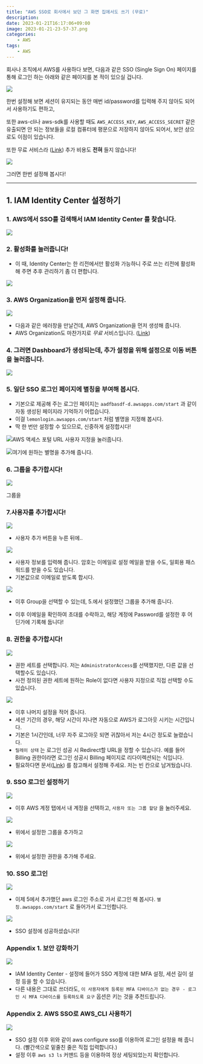```yaml
---
title: "AWS SSO로 회사에서 보던 그 화면 집에서도 쓰기 (무료)"
description: 
date: 2023-01-21T16:17:06+09:00
image: 2023-01-21-23-57-37.png
categories:
    - AWS
tags:
    - AWS
---
```


회사나 조직에서 AWS를 사용하다 보면, 다음과 같은 SSO (Single Sign On) 페이지를 통해 로그인 하는 아래와 같은 페이지를 본 적이 있으실 겁니다.

![](2023-01-21-23-57-37.png)

한번 설정해 보면 세션이 유지되는 동안 매번 id/password를 입력해 주지 않아도 되어서 사용하기도 편하고,

또한 aws-cli나 aws-sdk를 사용할 때도 `AWS_ACCESS_KEY`, `AWS_ACCESS_SECRET` 같은 유출되면 안 되는 정보들을 로컬 컴퓨터에 평문으로 저장하지 않아도 되어서, 보안 상으로도 이점이 있습니다.

또한 무료 서비스라 ([Link](https://aws.amazon.com/ko/iam/identity-center/faqs/)) 추가 비용도 **전혀** 들지 않습니다!

![](2023-01-22-00-05-31.png)

그러면 한번 설정해 봅시다!

---

## 1. IAM Identity Center 설정하기

### 1. AWS에서 SSO를 검색해서 IAM Identity Center 를 찾습니다.

![](2023-01-22-00-07-58.png)

### 2. 활성화를 눌러줍니다! 
- 이 때, Identity Center는 한 리전에서만 활성화 가능하니 주로 쓰는 리전에 활성화 해 주면 추후 관리하기 좀 더 편합니다.

![](2023-01-22-00-12-59.png)

### 3. AWS Organization을 먼저 설정해 줍니다.

![](2023-01-22-01-00-14.png)

- 다음과 같은 에러창을 만날건데, AWS Organization을 먼저 생성해 줍니다.
- AWS Organization도 마찬가지로 *무료* 서비스입니다. ([Link](https://docs.aws.amazon.com/ko_kr/organizations/latest/userguide/orgs_introduction.html#pricing))

### 4. 그러면 Dashboard가 생성되는데, 추가 설정을 위해 설정으로 이동 버튼을 눌러줍니다.

![](2023-01-22-00-16-22.png)

### 5. 일단 SSO 로그인 페이지에 별칭을 부여해 봅시다.
 - 기본으로 제공해 주는 로그인 페이지는 `aadfbasdf-d.awsapps.com/start` 과 같이 자동 생성된 페이지라 기억하기 어렵습니다.
 - 이걸 `lemonlogin.awsapps.com/start` 처럼 별명을 지정해 봅시다.
 - 딱 한 번만 설정할 수 있으므로, 신중하게 설정합시다!

![AWS 액세스 포털 URL 사용자 지정을 눌러줍니다.](2023-01-22-00-18-34.png)

![여기에 원하는 별명을 추가해 줍니다.](2023-01-22-00-20-02.png)

### 6. 그룹을 추가합시다!

![](2023-01-22-01-10-53.png)

그룹을 

### 7.사용자를 추가합시다!

![](2023-01-22-00-22-44.png)

- 사용자 추가 버튼을 누른 뒤에..

![](2023-01-22-00-24-25.png)

- 사용자 정보를 입력해 줍니다. 암호는 이메일로 설정 메일을 받을 수도, 일회용 패스워드를 받을 수도 있습니다.
- 기본값으로 이메일로 받도록 합시다.

![](2023-01-22-01-12-26.png)

- 이후 Group을 선택할 수 있는데, 5.에서 설정했던 그룹을 추가해 줍니다.

- 이후 이메일을 확인하여 초대를 수락하고, 해당 계정에 Password를 설정한 후 어딘가에 기록해 둡니다!

### 8. 권한을 추가합시다!

![](2023-01-22-00-51-29.png)

- 권한 세트를 선택합니다. 저는 `AdministratorAccess`를 선택했지만, 다른 값을 선택할수도 있습니다.
- 사전 정의된 권한 세트에 원하는 Role이 없다면 사용자 지정으로 직접 선택할 수도 있습니다.

![](2023-01-22-00-53-34.png)

- 이후 나머지 설정을 적어 줍니다. 
- 세션 기간의 경우, 해당 시간이 지나면 자동으로 AWS가 로그아웃 시키는 시간입니다.
- 기본은 1시간인데, 너무 자주 로그아웃 되면 귀찮아서 저는 4시간 정도로 늘렸습니다.
- `릴레이 상태` 는 로그인 성공 시 Redirect할 URL을 정할 수 있습니다. 예를 들어 Billing 권한이라면 로그인 성공시 Billing 페이지로 리다이렉션되는 식입니다.
- 필요하다면 문서([Link](https://docs.aws.amazon.com/ko_kr/singlesignon/latest/userguide/howtopermrelaystate.html)) 를 참고해서 설정해 주세요. 저는 빈 칸으로 남겨뒀습니다.


### 9. SSO 로그인 설정하기

![](2023-01-22-01-30-57.png)

- 이후 AWS 계정 탭에서 내 계정을 선택하고, `사용자 또는 그룹 할당` 을 눌러주세요.

![](2023-01-22-01-21-14.png)

- 위에서 설정한 그룹을 추가하고

![](2023-01-22-01-21-43.png)

- 위에서 설정한 권한을 추가해 주세요.

### 10. SSO 로그인

![](2023-01-22-01-33-05.png)

- 이제 5에서 추가했던 aws 로그인 주소로 가서 로그인 해 봅시다. `별칭.awsapps.com/start` 로 들어가서 로그인합니다.

![](2023-01-22-01-34-14.png)

- SSO 설정에 성공하셨습니다!


### Appendix 1. 보안 강화하기

![](2023-01-22-01-37-55.png)

- IAM Identity Center - 설정에 들어가 SSO 계정에 대한 MFA 설정, 세션 길이 설정 등을 할 수 있습니다.
- 다른 내용은 그대로 쓰더라도, `이 사용자에게 등록된 MFA 디바이스가 없는 경우 - 로그인 시 MFA 디바이스를 등록하도록 요구` 옵션은 키는 것을 추천드립니다.

### Appendix 2. AWS SSO로 AWS_CLI 사용하기

![](2023-01-22-01-47-10.png)

- SSO 설정 이후 위와 같이 aws configure sso를 이용하여 로그인 설정을 해 줍니다. (빨간색으로 밑줄친 줄은 직접 입력합니다.)
- 설정 이후 `aws s3 ls` 커맨드 등을 이용하여 정상 세팅되었는지 확인합니다. 